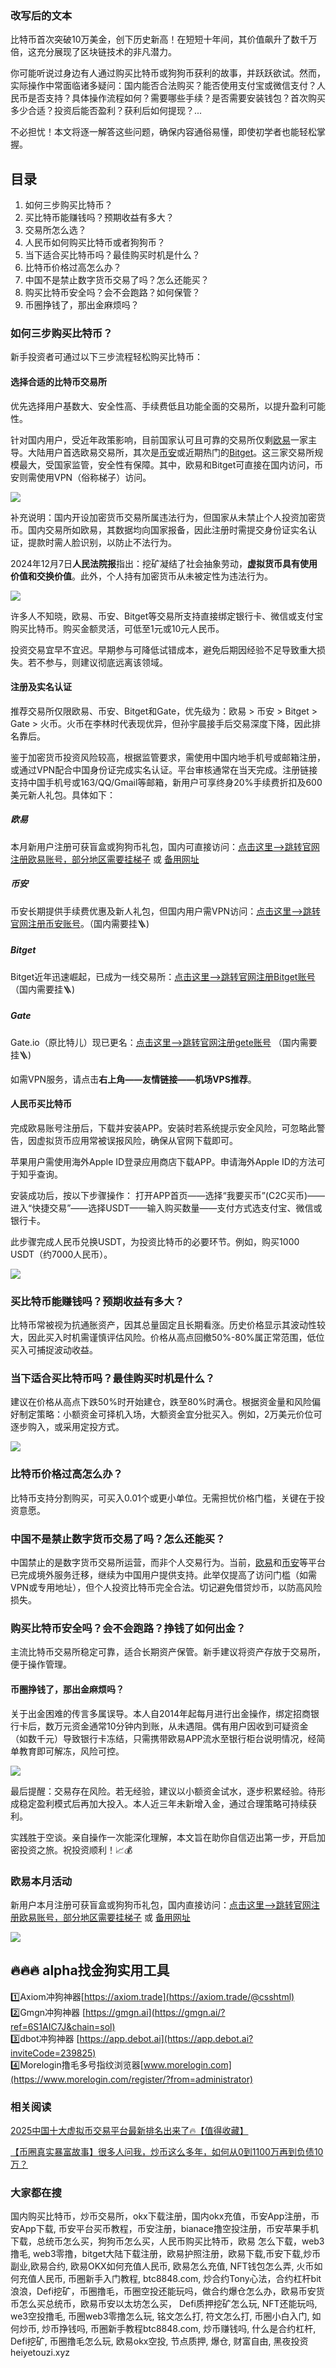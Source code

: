 ### 改写后的文本

比特币首次突破10万美金，创下历史新高！在短短十年间，其价值飙升了数千万倍，这充分展现了区块链技术的非凡潜力。

你可能听说过身边有人通过购买比特币或狗狗币获利的故事，并跃跃欲试。然而，实际操作中常面临诸多疑问：国内能否合法购买？能否使用支付宝或微信支付？人民币是否支持？具体操作流程如何？需要哪些手续？是否需要安装钱包？首次购买多少合适？投资后能否盈利？获利后如何提现？...

不必担忧！本文将逐一解答这些问题，确保内容通俗易懂，即使初学者也能轻松掌握。

## 目录

1. 如何三步购买比特币？
2. 买比特币能赚钱吗？预期收益有多大？
3. 交易所怎么选？
4. 人民币如何购买比特币或者狗狗币？
5. 当下适合买比特币吗？最佳购买时机是什么？
6. 比特币价格过高怎么办？
7. 中国不是禁止数字货币交易了吗？怎么还能买？
8. 购买比特币安全吗？会不会跑路？如何保管？
9. 币圈挣钱了，那出金麻烦吗？

### 如何三步购买比特币？

新手投资者可通过以下三步流程轻松购买比特币：

#### 选择合适的比特币交易所
优先选择用户基数大、安全性高、手续费低且功能全面的交易所，以提升盈利可能性。

针对国内用户，受近年政策影响，目前国家认可且可靠的交易所仅剩[欧易](https://www.chouyi.world/zh-hans/join/74873351)一家主导。大陆用户首选欧易交易所，其次是[币安](https://accounts.binance.com/zh-CN/register?ref=36457687)或近期热门的[Bitget](https://www.bitget.com/zh-CN/referral/register?from=referral&clacCode=VRNEYUTR)。这三家交易所规模最大，受国家监管，安全性有保障。其中，欧易和Bitget可直接在国内访问，币安则需使用VPN（俗称梯子）访问。

![](hhttps://fe095ec.webp.li/ouyi-binance-bitget.png)

补充说明：国内开设加密货币交易所属违法行为，但国家从未禁止个人投资加密货币。国内交易所如欧易，其数据均向国家报备，因此注册时需提交身份证实名认证，提款时需人脸识别，以防止不法行为。

2024年12月7日**人民法院报**指出：挖矿凝结了社会抽象劳动，**虚拟货币具有使用价值和交换价值**。此外，个人持有加密货币从未被定性为违法行为。

![](https://fe095ec.webp.li/ouyi-zhifubao-002.png)

许多人不知晓，欧易、币安、Bitget等交易所支持直接绑定银行卡、微信或支付宝购买比特币。购买金额灵活，可低至1元或10元人民币。

投资交易宜早不宜迟。早期参与可降低试错成本，避免后期因经验不足导致重大损失。若不参与，则建议彻底远离该领域。

#### 注册及实名认证

推荐交易所仅限欧易、币安、Bitget和Gate，优先级为：欧易 > 币安 > Bitget > Gate > 火币。火币在李林时代表现优异，但孙宇晨接手后交易深度下降，因此排名靠后。

鉴于加密货币投资风险较高，根据监管要求，需使用中国内地手机号或邮箱注册，或通过VPN配合中国身份证完成实名认证。平台审核通常在当天完成。注册链接支持中国手机号或163/QQ/Gmail等邮箱，新用户可享终身20%手续费折扣及600美元新人礼包。具体如下：

##### 欧易
本月新用户注册可获盲盒或狗狗币礼包，国内可直接访问：[点击这里–>跳转官网注册欧易账号，部分地区需要挂梯子](https://www.chouyi.world/zh-hans/join/74873351) 或 [备用网址](https://www.okx.com/zh-hans/join/74873351)

##### 币安
币安长期提供手续费优惠及新人礼包，但国内用户需VPN访问：[点击这里-->跳转官网注册币安账号](https://accounts.binance.com/zh-CN/register?ref=36457687)。（国内需要挂🪜) 

##### Bitget
Bitget近年迅速崛起，已成为一线交易所：[点击这里-->跳转官网注册Bitget账号](https://www.bitget.com/zh-CN/referral/register?from=referral&clacCode=VRNEYUTR) （国内需要挂🪜)

##### Gate
Gate.io（原比特儿）现已更名：[点击这里-->跳转官网注册gete账号](www.gate.io/signup/A1ERAQ?ref_type=103) （国内需要挂🪜)

如需VPN服务，请点击**右上角——友情链接——机场VPS推荐**。

#### 人民币买比特币

完成欧易账号注册后，下载并安装APP。安装时若系统提示安全风险，可忽略此警告，因虚拟货币应用常被误报风险，确保从官网下载即可。

苹果用户需使用海外Apple ID登录应用商店下载APP。申请海外Apple ID的方法可于知乎查询。

安装成功后，按以下步骤操作：
打开APP首页——选择“我要买币”(C2C买币)——进入“快捷交易”——选择USDT——输入购买数量——支付方式选支付宝、微信或银行卡。

此步骤完成人民币兑换USDT，为投资比特币的必要环节。例如，购买1000 USDT（约7000人民币）。

![](https://fe095ec.webp.li/ouyichongzhi.png)

### 买比特币能赚钱吗？预期收益有多大？

比特币常被视为抗通胀资产，因其总量固定且长期看涨。历史价格显示其波动性较大，因此买入时机需谨慎评估风险。价格从高点回撤50%-80%属正常范围，低位买入可捕捉波动收益。

### 当下适合买比特币吗？最佳购买时机是什么？

建议在价格从高点下跌50%时开始建仓，跌至80%时满仓。根据资金量和风险偏好制定策略：小额资金可择机入场，大额资金宜分批买入。例如，2万美元价位可逐步购入，或采用定投方式。

![](https://fe095ec.webp.li/btc-quxian.png)

### 比特币价格过高怎么办？

比特币支持分割购买，可买入0.01个或更小单位。无需担忧价格门槛，关键在于投资意愿。

### 中国不是禁止数字货币交易了吗？怎么还能买？

中国禁止的是数字货币交易所运营，而非个人交易行为。当前，[欧易](https://www.chouyi.world/zh-hans/join/74873351)和[币安](ttps://accounts.binance.com/zh-CN/register?ref=36457687)等平台已完成境外服务迁移，继续为中国用户提供支持。此举仅提高了访问门槛（如需VPN或专用地址），但个人投资比特币完全合法。切记避免借贷炒币，以防高风险损失。

### 购买比特币安全吗？会不会跑路？挣钱了如何出金？

主流比特币交易所稳定可靠，适合长期资产保管。新手建议将资产存放于交易所，便于操作管理。

#### 币圈挣钱了，那出金麻烦吗？
关于出金困难的传言多属误导。本人自2014年起每月进行出金操作，绑定招商银行卡后，数万元资金通常10分钟内到账，从未遇阻。偶有用户因收到可疑资金（如数千元）导致银行卡冻结，只需携带欧易APP流水至银行柜台说明情况，经简单教育即可解冻，风险可控。

![](https://fe095ec.webp.li/chujin.jpg)

最后提醒：交易存在风险。若无经验，建议以小额资金试水，逐步积累经验。待形成稳定盈利模式后再加大投入。本人近三年未新增入金，通过合理策略可持续获利。

实践胜于空谈。亲自操作一次能深化理解，本文旨在助你自信迈出第一步，开启加密投资之旅。祝投资顺利！📈💰

### 欧易本月活动
新用户本月注册可获盲盒或狗狗币礼包，国内直接访问：[点击这里–>跳转官网注册欧易账号，部分地区需要挂梯子](https://www.okx.com/zh-hans/join/74873351) 或 [备用网址](https://www.chouyi.world/zh-hans/join/18639032)

[![](https://fe095ec.webp.li/top-10-exchanges-001.jpg)](https://www.chouyi.world/zh-hans/join/18639032)

## 🔥🔥🔥 alpha找金狗实用工具
1️⃣Axiom冲狗神器[https://axiom.trade](https://axiom.trade/@csshtml)  
2️⃣Gmgn冲狗神器 [https://gmgn.ai](https://gmgn.ai/?ref=6S1AIC7J&chain=sol)  
3️⃣dbot冲狗神器 [https://app.debot.ai](https://app.debot.ai?inviteCode=239825)  
4️⃣Morelogin撸毛多号指纹浏览器[www.morelogin.com](https://www.morelogin.com/register/?from=administrator)  

### 相关阅读
[2025中国十大虚拟币交易平台最新排名出来了🔥【值得收藏】](https://btc8848.com/top-10-exchanges/)

[【币圈真实暴富故事】很多人问我，炒币这么多年，如何从0到1100万再到负债10万？](https://heiyetouzi.xyz/biquanstory001/)

### 大家都在搜
国内购买比特币，炒币交易所，okx下载注册，国内okx充值，币安App注册，币安App下载, 币安平台买币教程，币安注册，bianace撸空投注册，币安苹果手机下载，总统币怎么买，狗狗币怎么买，人民币购买比特币，欧易 怎么下载，web3撸毛, web3零撸，bitget大陆下载注册，欧易护照注册，欧易下载,币安下载,炒币副业,欧易合约, 欧易OKX如何充值人民币, 欧易怎么充值, NFT钱包怎么弄, 火币如何充值人民币, 币圈新手入门教程, btc8848.com, 炒合约Tony心法，合约杠杆bit浪浪，Defi挖矿，币圈撸毛，币圈空投还能玩吗，做合约爆仓怎么办，欧易币安货币怎么买总统币，欧易币安以太坊怎么买， Defi质押挖矿怎么玩, NFT还能玩吗, we3空投撸毛, 币圈web3零撸怎么玩, 铭文怎么打, 符文怎么打, 币圈小白入门, 如何炒币, 炒币挣钱吗, 币圈新手教程btc8848.com, 炒币赚钱吗, 什么是合约杠杆, Defi挖矿, 币圈撸毛怎么玩, 欧易okx空投, 节点质押, 爆仓, 财富自由, 黑夜投资heiyetouzi.xyz